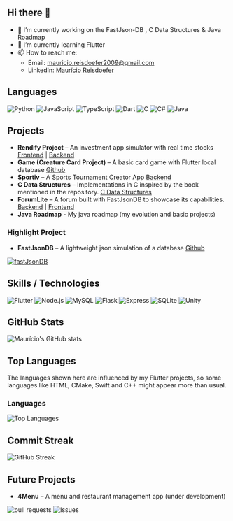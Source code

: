 ## Hi there 👋

- 🔭 I’m currently working on the FastJson-DB
, C Data Structures & Java Roadmap
- 🌱 I’m currently learning Flutter
- 📫 How to reach me:  
  - Email: [mauricio.reisdoefer2009@gmail.com](mailto:mauricio.reisdoefer2009@gmail.com)  
  - LinkedIn: [Maurício Reisdoefer]([https://www.linkedin.com/in/mauricio-reisdoefer-5a4768323/](https://www.linkedin.com/in/maur%C3%ADcio-reisdoefer/))

## Languages
![Python](https://img.shields.io/badge/Python-14354C?style=for-the-badge&logo=python&logoColor=white)
![JavaScript](https://img.shields.io/badge/JavaScript-323330?style=for-the-badge&logo=javascript&logoColor=F7DF1E)
![TypeScript](https://img.shields.io/badge/TypeScript-007ACC?style=for-the-badge&logo=typescript&logoColor=white)
![Dart](https://img.shields.io/badge/Dart-0175C2?style=for-the-badge&logo=dart&logoColor=white)
![C](https://img.shields.io/badge/C-00599C?style=for-the-badge&logo=c&logoColor=white)
![C#](https://img.shields.io/badge/C%23-239120?style=for-the-badge&logo=c-sharp&logoColor=white)
![Java](https://img.shields.io/badge/Java-007396?style=for-the-badge&logo=openjdk&logoColor=white)

## Projects
- **Rendify Project** – An investment app simulator with real time stocks [Frontend](https://github.com/MauricioReisdoefer/rendify-frontend) | [Backend](https://github.com/MauricioReisdoefer/rendify-backend)
- **Game (Creature Card Project)** – A basic card game with Flutter local database [Github](https://github.com/LeoLorde/game)
- **Sportiv** – A Sports Tournament Creator App [Backend](https://github.com/MauricioReisdoefer/sportiv-backend)
- **C Data Structures** – Implementations in C inspired by the book mentioned in the repository. [C Data Structures](https://github.com/MauricioReisdoefer/c-data-structures)  
- **ForumLite** – A forum built with FastJsonDB to showcase its capabilities. [Backend](https://github.com/MauricioReisdoefer/forumLite-backend) | [Frontend](https://github.com/MauricioReisdoefer/forumLite-frontend)
- **Java Roadmap** - My java roadmap (my evolution and basic projects)

### Highlight Project ###
- **FastJsonDB** – A lightweight json simulation of a database [Github](https://github.com/MauricioReisdoefer/fastjson-db)

[![fastJsonDB](https://img.shields.io/badge/fastJsonDB-v0.3.5-02569B?style=for-the-badge&logo=python&logoColor=white)](https://github.com/MauricioReisdoefer/fastjson-db)

## Skills / Technologies
![Flutter](https://img.shields.io/badge/Flutter-02569B?style=for-the-badge&logo=flutter&logoColor=white)
![Node.js](https://img.shields.io/badge/Node.js-339933?style=for-the-badge&logo=node.js&logoColor=white)
![MySQL](https://img.shields.io/badge/MySQL-4479A1?style=for-the-badge&logo=mysql&logoColor=white)
![Flask](https://img.shields.io/badge/Flask-000000?style=for-the-badge&logo=flask&logoColor=white)
![Express](https://img.shields.io/badge/Express-000000?style=for-the-badge&logo=express&logoColor=white)
![SQLite](https://img.shields.io/badge/SQLite-07405E?style=for-the-badge&logo=sqlite&logoColor=white)
![Unity](https://img.shields.io/badge/Unity-000000?style=for-the-badge&logo=unity&logoColor=white)

## GitHub Stats
![Maurício's GitHub stats](https://github-readme-stats.vercel.app/api?username=MauricioReisdoefer&show_icons=true&theme=radical)

## Top Languages
The languages shown here are influenced by my Flutter projects, so some languages like HTML, CMake, Swift and C++ might appear more than usual.

### Languages
![Top Languages](https://github-readme-stats.vercel.app/api/top-langs/?username=MauricioReisdoefer&layout=compact&theme=radical)

## Commit Streak
![GitHub Streak](https://github-readme-streak-stats.herokuapp.com/?user=MauricioReisdoefer&theme=radical)

## Future Projects
- **4Menu** – A menu and restaurant management app (under development)

![pull requests](https://img.shields.io/badge/Pull%20Requests-2-brightgreen) ![Issues](https://img.shields.io/badge/Issues-7-blue)
